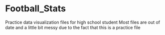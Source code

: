 # Football_Stats
Practice data visualization files for high school student
Most files are out of date and a little bit messy due to the fact that this is a practice file
